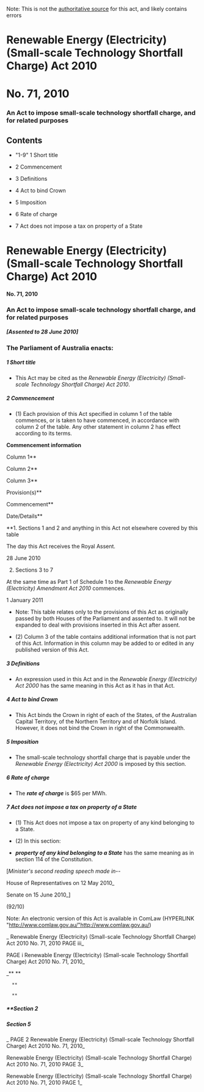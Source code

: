 Note: This is not the [authoritative source](https://www.comlaw.gov.au/Details/C2010A00071) for this act, and likely contains errors



# Renewable Energy (Electricity) (Small-scale Technology Shortfall Charge) Act 2010

# No. 71, 2010

### An Act to impose small-scale technology shortfall charge, and for related purposes

## 
## Contents


   *   "1-9" 1	Short title	 

   * 2	Commencement	 

   * 3	Definitions	 

   * 4	Act to bind Crown	 

   * 5	Imposition	 

   * 6	Rate of charge	 

   * 7	Act does not impose a tax on property of a State	 



# Renewable Energy (Electricity) (Small-scale Technology Shortfall Charge) Act 2010

#### No. 71, 2010

### An Act to impose small-scale technology shortfall charge, and for related purposes

##### [Assented to 28 June 2010]

### The Parliament of Australia enacts: 

##### 1  Short title

  * This Act may be cited as the _Renewable Energy (Electricity) (Small-scale Technology Shortfall Charge) Act 2010_.

##### 2  Commencement

  * (1) Each provision of this Act specified in column 1 of the table commences, or is taken to have commenced, in accordance with column 2 of the table. Any other statement in column 2 has effect according to its terms.

**Commencement information**

Column 1**

Column 2**

Column 3**

Provision(s)**

Commencement**

Date/Details**

**1.  Sections 1 and 2 and anything in this Act not elsewhere covered by this table

The day this Act receives the Royal Assent.

28 June 2010

2.  Sections 3 to 7

At the same time as Part 1 of Schedule 1 to the _Renewable Energy (Electricity) Amendment Act 2010_ commences.

1 January 2011

   * Note: This table relates only to the provisions of this Act as originally passed by both Houses of the Parliament and assented to. It will not be expanded to deal with provisions inserted in this Act after assent.

  * (2) Column 3 of the table contains additional information that is not part of this Act. Information in this column may be added to or edited in any published version of this Act.

##### 3  Definitions

  * An expression used in this Act and in the _Renewable Energy (Electricity) Act 2000_ has the same meaning in this Act as it has in that Act.

##### 4  Act to bind Crown

  * This Act binds the Crown in right of each of the States, of the Australian Capital Territory, of the Northern Territory and of Norfolk Island. However, it does not bind the Crown in right of the Commonwealth.

##### 5  Imposition

  * The small-scale technology shortfall charge that is payable under the _Renewable Energy (Electricity) Act 2000_ is imposed by this section.

##### 6  Rate of charge

  * The **_rate of charge_** is $65 per MWh.

##### 7  Act does not impose a tax on property of a State

  * (1) This Act does not impose a tax on property of any kind belonging to a State.

  * (2) In this section:

  * **_property of any kind belonging to a State_** has the same meaning as in section 114 of the Constitution.

[_Minister's second reading speech made in--_

House of Representatives on 12 May 2010_

Senate on 15 June 2010_]

(92/10)

 Note: An electronic version of this Act is available in ComLaw (HYPERLINK "http://www.comlaw.gov.au/"http://www.comlaw.gov.au/)

_  Renewable Energy (Electricity) (Small-scale Technology Shortfall Charge) Act 2010         No. 71, 2010        PAGE iii_

 PAGE i         Renewable Energy (Electricity) (Small-scale Technology Shortfall Charge) Act 2010         No. 71, 2010_

_**      **

      **

      **

##### **Section   2

      

      

      

##### Section   5

_ PAGE 2              Renewable Energy (Electricity) (Small-scale Technology Shortfall Charge) Act 2010         No. 71, 2010_

  Renewable Energy (Electricity) (Small-scale Technology Shortfall Charge) Act 2010         No. 71, 2010             PAGE 3_

  Renewable Energy (Electricity) (Small-scale Technology Shortfall Charge) Act 2010         No. 71, 2010        PAGE 1_

